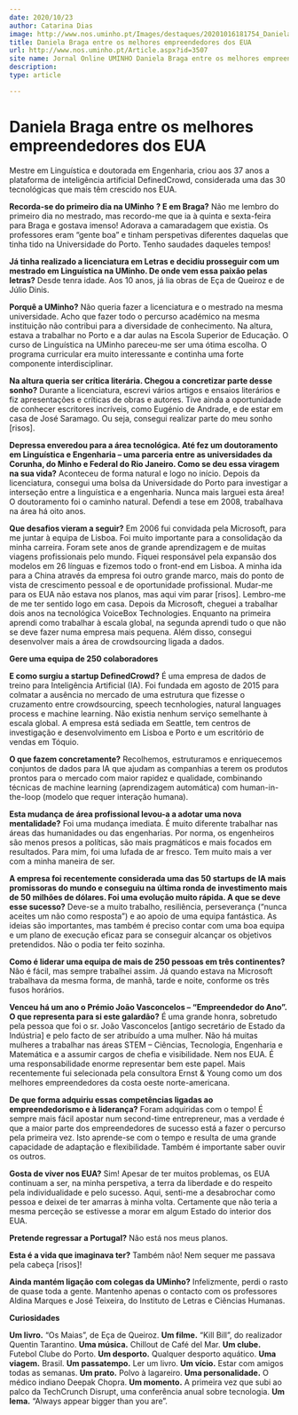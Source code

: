 ```yaml
---
date: 2020/10/23
author: Catarina Dias
image: http://www.nos.uminho.pt/Images/destaques/20201016181754_DanielaBragaT.jpg
title: Daniela Braga entre os melhores empreendedores dos EUA
url: http://www.nos.uminho.pt/Article.aspx?id=3507
site name: Jornal Online UMINHO Daniela Braga entre os melhores empreendedores dos EUA
description: 
type: article

---
```

# Daniela Braga entre os melhores empreendedores dos EUA




Mestre em Linguística e doutorada em Engenharia, criou aos 37 anos a plataforma de inteligência artificial DefinedCrowd, considerada uma das 30 tecnológicas que mais têm crescido nos EUA.

**Recorda-se do primeiro dia na UMinho** **? E em Braga?** 
Não me lembro do primeiro dia no mestrado, mas recordo-me que ia à quinta e sexta-feira para Braga e gostava imenso! Adorava a camaradagem que existia. Os professores eram “gente boa” e tinham perspetivas diferentes daquelas que tinha tido na Universidade do Porto. Tenho saudades daqueles tempos!

**Já tinha realizado a licenciatura em Letras e decidiu prosseguir com um mestrado em Linguística na UMinho. De onde vem essa paixão pelas letras?** 
Desde tenra idade. Aos 10 anos, já lia obras de Eça de Queiroz e de Júlio Dinis.

**Porquê a UMinho?** 
Não queria fazer a licenciatura e o mestrado na mesma universidade. Acho que fazer todo o percurso académico na mesma instituição não contribui para a diversidade de conhecimento. Na altura, estava a trabalhar no Porto e a dar aulas na Escola Superior de Educação. O curso de Linguística na UMinho pareceu-me ser uma ótima escolha. O programa curricular era muito interessante e continha uma forte componente interdisciplinar.

**Na altura queria ser crítica literária. Chegou a concretizar parte desse sonho?** 
Durante a licenciatura, escrevi vários artigos e ensaios literários e fiz apresentações e críticas de obras e autores. Tive ainda a oportunidade de conhecer escritores incríveis, como Eugénio de Andrade, e de estar em casa de José Saramago. Ou seja, consegui realizar parte do meu sonho [risos].

**Depressa enveredou para a área tecnológica. Até fez um doutoramento em Linguística e Engenharia – uma parceria entre as universidades da Corunha, do Minho e Federal do Rio Janeiro. Como se deu essa viragem na sua vida?** 
Aconteceu de forma natural e logo no início. Depois da licenciatura, consegui uma bolsa da Universidade do Porto para investigar a interseção entre a linguística e a engenharia. Nunca mais larguei esta área! O doutoramento foi o caminho natural. Defendi a tese em 2008, trabalhava na área há oito anos.

**Que desafios vieram a seguir?** 
Em 2006 fui convidada pela Microsoft, para me juntar à equipa de Lisboa. Foi muito importante para a consolidação da minha carreira. Foram sete anos de grande aprendizagem e de muitas viagens profissionais pelo mundo. Fiquei responsável pela expansão dos modelos em 26 línguas e fizemos todo o front-end em Lisboa. A minha ida para a China através da empresa foi outro grande marco, mais do ponto de vista de crescimento pessoal e de oportunidade profissional. Mudar-me para os EUA não estava nos planos, mas aqui vim parar [risos]. Lembro-me de me ter sentido logo em casa. Depois da Microsoft, cheguei a trabalhar dois anos na tecnológica VoiceBox Technologies. Enquanto na primeira aprendi como trabalhar à escala global, na segunda aprendi tudo o que não se deve fazer numa empresa mais pequena. Além disso, consegui desenvolver mais a área de crowdsourcing ligada a dados.

**Gere uma equipa de 250 colaboradores** 

**E como surgiu a startup DefinedCrowd?** 
É uma empresa de dados de treino para Inteligência Artificial (IA). Foi fundada em agosto de 2015 para colmatar a ausência no mercado de uma estrutura que fizesse o cruzamento entre crowdsourcing, speech tecnhologies, natural languages process e machine learning. Não existia nenhum serviço semelhante à escala global. A empresa está sediada em Seattle, tem centros de investigação e desenvolvimento em Lisboa e Porto e um escritório de vendas em Tóquio.

**O que fazem concretamente?** 
Recolhemos, estruturamos e enriquecemos conjuntos de dados para IA que ajudam as companhias a terem os produtos prontos para o mercado com maior rapidez e qualidade, combinando técnicas de machine learning (aprendizagem automática) com human-in-the-loop (modelo que requer interação humana).

**Esta mudança de área profissional levou-a a adotar uma nova mentalidade?** 
Foi uma mudança imediata. É muito diferente trabalhar nas áreas das humanidades ou das engenharias. Por norma, os engenheiros são menos presos a políticas, são mais pragmáticos e mais focados em resultados. Para mim, foi uma lufada de ar fresco. Tem muito mais a ver com a minha maneira de ser.

**A empresa foi recentemente considerada uma das 50 startups de IA mais promissoras do mundo e conseguiu na última ronda de investimento mais de 50 milhões de dólares. Foi uma evolução muito rápida. A que se deve esse sucesso?** 
Deve-se a muito trabalho, resiliência, perseverança (“nunca aceites um não como resposta”) e ao apoio de uma equipa fantástica. As ideias são importantes, mas também é preciso contar com uma boa equipa e um plano de execução eficaz para se conseguir alcançar os objetivos pretendidos. Não o podia ter feito sozinha.

**Como é liderar uma equipa de mais de 250 pessoas em três continentes?** 
Não é fácil, mas sempre trabalhei assim. Já quando estava na Microsoft trabalhava da mesma forma, de manhã, tarde e noite, conforme os três fusos horários.

**Venceu há um ano o Prémio João Vasconcelos – “Empreendedor do Ano”. O que representa para si este galardão?** 
É uma grande honra, sobretudo pela pessoa que foi o sr. João Vasconcelos [antigo secretário de Estado da Indústria] e pelo facto de ser atribuído a uma mulher. Não há muitas mulheres a trabalhar nas áreas STEM – Ciências, Tecnologia, Engenharia e Matemática e a assumir cargos de chefia e visibilidade. Nem nos EUA. É uma responsabilidade enorme representar bem este papel. Mais recentemente fui selecionada pela consultora Ernst & Young como um dos melhores empreendedores da costa oeste norte-americana.

**De que forma adquiriu essas competências ligadas ao empreendedorismo e à liderança?** 
Foram adquiridas com o tempo! É sempre mais fácil apostar num second-time entrepreneur, mas a verdade é que a maior parte dos empreendedores de sucesso está a fazer o percurso pela primeira vez. Isto aprende-se com o tempo e resulta de uma grande capacidade de adaptação e flexibilidade. Também é importante saber ouvir os outros.

**Gosta de viver nos EUA?** 
Sim! Apesar de ter muitos problemas, os EUA continuam a ser, na minha perspetiva, a terra da liberdade e do respeito pela individualidade e pelo sucesso. Aqui, senti-me a desabrochar como pessoa e deixei de ter amarras à minha volta. Certamente que não teria a mesma perceção se estivesse a morar em algum Estado do interior dos EUA.

**Pretende regressar a Portugal?** 
Não está nos meus planos.

**Esta é a vida que imaginava ter?** 
Também não! Nem sequer me passava pela cabeça [risos]!

**Ainda mantém ligação com colegas da UMinho?** 
Infelizmente, perdi o rasto de quase toda a gente. Mantenho apenas o contacto com os professores Aldina Marques e José Teixeira, do Instituto de Letras e Ciências Humanas.



**Curiosidades** 

**Um livro.** “Os Maias”, de Eça de Queiroz.
**Um filme.** “Kill Bill”, do realizador Quentin Tarantino.
**Uma música.** Chillout de Café del Mar.
**Um clube.** Futebol Clube do Porto.
**Um desporto.**  Qualquer desporto aquático.
**Uma viagem.** Brasil.
**Um passatempo.** Ler um livro.
**Um vício.** Estar com amigos todas as semanas.
**Um prato.**  Polvo à lagareiro.
**Uma personalidade.** O médico indiano Deepak Chopra.
**Um momento.** A primeira vez que subi ao palco da TechCrunch Disrupt, uma conferência anual sobre tecnologia.
**Um lema.**  “Always appear bigger than you are”.
